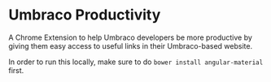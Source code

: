 Umbraco Productivity
============================

A Chrome Extension to help Umbraco developers be more productive by giving them easy access to useful links in their Umbraco-based website.

In order to run this locally, make sure to do `bower install angular-material` first.
